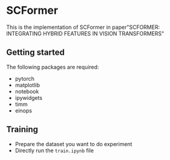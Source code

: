# SCFormer
This is the implementation of SCFormer in paper"SCFORMER: INTEGRATING HYBRID FEATURES IN VISION TRANSFORMERS"

Getting started
------------------------------------
The following packages are required:

* pytorch
* matplotlib
* notebook
* ipywidgets
* timm
* einops

Training
------------------------------------

* Prepare the dataset you want to do experiment
* Directly run the <code>train.ipynb</code> file 

